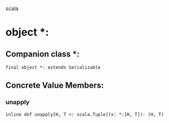 scala
# object *:

## Companion class *:

<pre><code class="language-scala" >final object *: extends Serializable</pre></code>
## Concrete Value Members:
### unapply
<pre><code class="language-scala" >inline def unapply[H, T <: scala.Tuple](x: *:[H, T]): (H, T)</pre></code>

